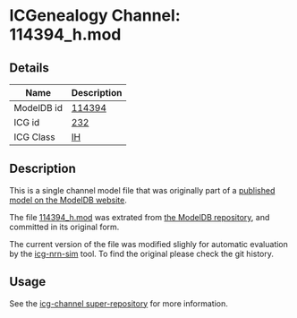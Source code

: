 # ICGenealogy Channel: 114394\_h.mod

## Details

Name | Description
---- | -----------
ModelDB id | [114394](http://senselab.med.yale.edu/ModelDB/ShowModel.cshtml?model=114394)
ICG id | [232](http://icg.neurotheory.ox.ac.uk/channels/4/232)
ICG Class | [IH](http://icg.neurotheory.ox.ac.uk/channels/4)

## Description

This is a single channel model file that was originally part of a [published model on the ModelDB website](http://senselab.med.yale.edu/ModelDB/ShowModel.cshtml?model=114394).


The file [114394\_h.mod](114394_h.mod) was extrated from [the ModelDB repository](http://senselab.med.yale.edu/ModelDB/ShowModel.cshtml?model=114394), and committed in its original form.

The current version of the file was modified slighly for automatic evaluation by the [icg-nrn-sim](https://github.com/icgenealogy/icg-nrn-sim) tool. To find the original please check the git history.


## Usage

See the [icg-channel super-repository](https://github.com/icgenealogy/icg-channels) for more information.
